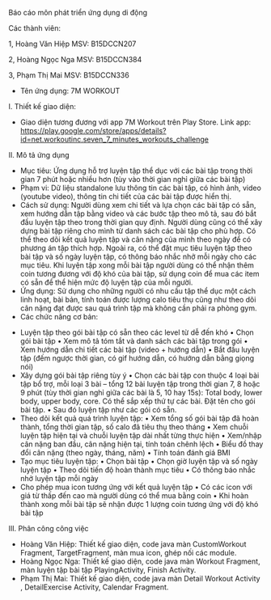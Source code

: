 Báo cáo môn phát triển ứng dụng di động

Các thành viên:

1, Hoàng Văn Hiệp MSV: B15DCCN207

2, Hoàng Ngọc Nga MSV: B15DCCN384

3, Phạm Thị Mai MSV: B15DCCN336

- Tên ứng dụng: 7M WORKOUT

I. Thiết kế giao diện:
- Giao diện tương đương với app 7M Workout trên Play Store. 
Link app: https://play.google.com/store/apps/details?id=net.workoutinc.seven_7_minutes_workouts_challenge

II. Mô tả ứng dụng
- Mục tiêu: 
Ứng dụng hỗ trợ luyện tập thể dục với các bài tập trong thời gian 7 phút hoặc nhiều hơn (tùy vào thời gian nghỉ giữa các bài tập)
- Phạm vi: 
Dữ liệu standalone lưu thông tin các bài tập, có hình ảnh, video (youtube video), thông tin chi tiết của các bài tập được hiển thị.
- Cách sử dụng: 
Người dùng xem chi tiết và lựa chọn các bài tập có sẵn, xem hướng dẫn tập bằng video và các bước tập theo mô tả, sau đó bắt đầu luyện tập theo trong thời gian quy định. Người dùng cũng có thể xây dựng bài tập riêng cho mình từ danh sách các bài tập cho phù hợp. Có thể theo dõi kết quả luyện tập và cân nặng của mình theo ngày để có phương án tập thích hợp. Ngoài ra, có thể đặt mục tiêu luyện tập theo bài tập và số ngày luyện tập, có thông báo nhắc nhở mỗi ngày cho các mục tiêu. Khi luyện tập xong mỗi bài tập người dùng có thể nhận thêm coin tương đương với độ khó của bài tập, sử dụng coin để mua các item có sẵn để thể hiện mức độ luyện tập của mỗi người.
- Ứng dụng: 
Sử dụng cho những người có nhu cầu tập thể dục một cách linh hoạt, bài bản, tính toán được lượng calo tiêu thụ cũng như theo dõi cân nặng đạt được sau quá trình tập mà không cần phải ra phòng gym.
- Các chức năng cơ bản:
+ Luyện tập theo gói bài tập có sẵn theo các level từ dễ đến khó
•	Chọn gói bài tập
•	Xem mô tả tóm tắt và danh sách các bài tập trong gói
•	Xem hướng dẫn chi tiết các bài tập (video + hướng dẫn)
•	Bắt đầu luyện tập (đếm ngược thời gian, có gif hướng dẫn, có hướng dẫn bằng giọng nói)
+ Xây dựng gói bài tập riêng tùy ý
•	Chọn các bài tập con thuộc 4 loại bài tập bổ trợ, mỗi loại 3 bài – tổng 12 bài luyện tập trong thời gian 7, 8 hoặc 9 phút (tùy thời gian nghỉ giữa các bài là 5, 10 hay 15s): Total body, lower body, upper body, core. Có thể sắp xếp thứ tự các bài. Đặt tên cho gói bài tập.
•	Sau đó luyện tập như các gói có sẵn.
+ Theo dõi kết quả quá trình luyện tập:
•	Xem tổng số gói bài tập đã hoàn thành, tổng thời gian tập, số calo đã tiêu thụ theo tháng
•	Xem chuỗi luyện tập hiện tại và chuỗi luyện tập dài nhất từng thực hiện
•	Xem/nhập cân nặng ban đầu, cân nặng hiện tại, tính toán chênh lệch
•	Biểu đồ thay đổi cân nặng (theo ngày, tháng, năm)
•	Tính toán đánh giá BMI
+ Tạo mục tiêu luyện tập:
•	Chọn bài tập
•	Chọn giờ luyện tập và số ngày luyện tập
•	Theo dõi tiến độ hoàn thành mục tiêu
•	Có thông báo nhắc nhở luyện tập mỗi ngày
+ Cho phép mua icon tương ứng với kết quả luyện tập
•	Có các icon với giá từ thấp đến cao mà người dùng có thể mua bằng coin
•	Khi hoàn thành xong mỗi bài tập sẽ nhận được 1 lượng coin tương ứng với độ khó bài tập

III. Phân công công việc
- Hoàng Văn Hiệp: Thiết kế giao diện, code java màn CustomWorkout Fragment, TargetFragment, màn mua icon, ghép nối các module. 
- Hoàng Ngọc Nga: Thiết kế giao diện, code java màn Workout Fragment, màn luyện tập bài tập PlayingActivity, Finish Activity. 
- Phạm Thị Mai: Thiết kế giao diện, code java màn Detail Workout Activity , DetailExercise Activity, Calendar Fragment.
